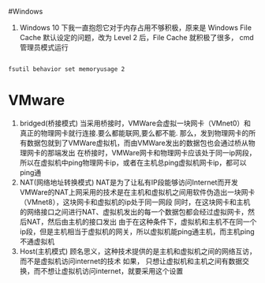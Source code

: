 #Windows


1. Windows 10 下我一直抱怨它对于内存占用不够积极，原来是 Windows File Cache 默认设定的问题，改为 Level 2 后，File Cache 就积极了很多，
cmd 管理员模式运行

```

fsutil behavior set memoryusage 2

```


#  VMware
1.  bridged(桥接模式)
当采用桥接时，VMWare会虚拟一块网卡（VMnet0）和真正的物理网卡就行连接.要么都能联网,要么都不能.
那么，发到物理网卡的所有数据包就到了VMWare虚拟机，而由VMWare发出的数据包也会通过桥从物理网卡的那端发出 
在桥接时，VMWare网卡和物理网卡应该处于同一ip网段，所以在虚拟机中ping物理网卡ip，或者在主机总ping虚拟机网卡ip，都可以ping通
2. NAT(网络地址转换模式)
NAT是为了让私有IP段能够访问Internet而开发
VMWare的NAT上网采用的技术是在主机和虚拟机之间用软件伪造出一块网卡（VMnet8），这块网卡和虚拟机的ip处于同一网段
同时，在这块网卡和主机的网络接口之间进行NAT、虚拟机发出的每一个数据包都会经过虚拟网卡，然后NAT，然后由主机的接口发出
由于在这种条件下，虚拟机和主机不在同一个ip段，但是主机相当于虚拟机的网关，所以虚拟机能ping通主机，而主机ping不通虚拟机
3. Host(主机模式)
顾名思义，这种技术提供的是主机和虚拟机之间的网络互访，而不是虚拟机访问internet的技术
如果，
只想让虚拟机和主机之间有数据交换，而不想让虚拟机访问internet，就要采用这个设置  